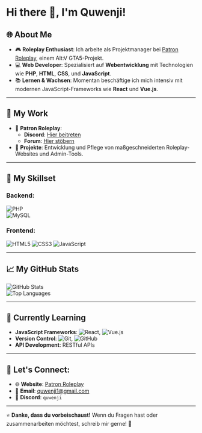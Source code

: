 # Hi there 👋, I'm Quwenji!

## 🌐 About Me
- 🎮 **Roleplay Enthusiast**: Ich arbeite als Projektmanager bei [Patron Roleplay](https://discord.gg/FRXmvTbgQt), einem Alt:V GTA5-Projekt.  
- 💻 **Web Developer**: Spezialisiert auf **Webentwicklung** mit Technologien wie **PHP**, **HTML**, **CSS**, und **JavaScript**.  
- 📚 **Lernen & Wachsen**: Momentan beschäftige ich mich intensiv mit modernen JavaScript-Frameworks wie **React** und **Vue.js**.  

---

## 💼 My Work
- 🚀 **Patron Roleplay**:
  - **Discord**: [Hier beitreten](https://discord.gg/FRXmvTbgQt)
  - **Forum**: [Hier stöbern](https://de-forum.patron-rp.site/index.php)
- 🌟 **Projekte**: Entwicklung und Pflege von maßgeschneiderten Roleplay-Websites und Admin-Tools.  

---

## 🔧 My Skillset
### Backend:
![PHP](https://img.shields.io/badge/PHP-000?style=flat&logo=php&logoColor=white)  
![MySQL](https://img.shields.io/badge/MySQL-4479A1?style=flat&logo=mysql&logoColor=white)

### Frontend:
![HTML5](https://img.shields.io/badge/HTML5-E34F26?style=flat&logo=html5&logoColor=white)
![CSS3](https://img.shields.io/badge/CSS3-1572B6?style=flat&logo=css3&logoColor=white)
![JavaScript](https://img.shields.io/badge/JavaScript-F7DF1E?style=flat&logo=javascript&logoColor=black)

---

## 📈 My GitHub Stats
![GitHub Stats](https://github-readme-stats.vercel.app/api?username=Quwenji&show_icons=true&theme=radical)  
![Top Languages](https://github-readme-stats.vercel.app/api/top-langs/?username=Quwenji&layout=compact&theme=radical)

---

## 🎯 Currently Learning
- **JavaScript Frameworks**: ![React](https://img.shields.io/badge/React-61DAFB?style=flat&logo=react&logoColor=white), ![Vue.js](https://img.shields.io/badge/Vue.js-4FC08D?style=flat&logo=vue.js&logoColor=white)  
- **Version Control**: ![Git](https://img.shields.io/badge/Git-F05032?style=flat&logo=git&logoColor=white), ![GitHub](https://img.shields.io/badge/GitHub-181717?style=flat&logo=github)  
- **API Development**: RESTful APIs

---

## 🌟 Let's Connect:
- 🌐 **Website**: [Patron Roleplay](https://de-forum.patron-rp.site/index.php)  
- 📧 **Email**: quwenji1@gmail.com  
- 💬 **Discord**: `quwenji`  

---

⭐️ **Danke, dass du vorbeischaust!** Wenn du Fragen hast oder zusammenarbeiten möchtest, schreib mir gerne! 🚀

